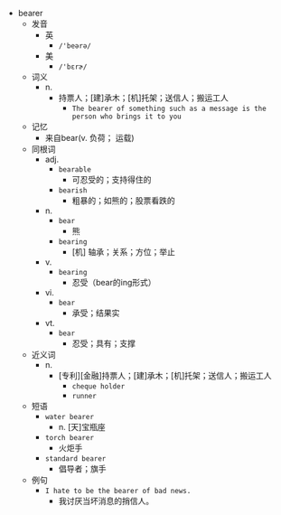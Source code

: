 - bearer
  - 发音
    - 英
      - `/'beərə/`
    - 美
      - `/'bɛrɚ/`
  - 词义
    - n.
      - 持票人；[建]承木；[机]托架；送信人；搬运工人
        - `The bearer of something such as a message is the person who brings it to you`
  - 记忆
    - 来自bear(v. 负荷； 运载)
  - 同根词
    - adj.
      - `bearable`
        - 可忍受的；支持得住的
      - `bearish`
        - 粗暴的；如熊的；股票看跌的
    - n.
      - `bear`
        - 熊
      - `bearing`
        - [机] 轴承；关系；方位；举止
    - v.
      - `bearing`
        - 忍受（bear的ing形式）
    - vi.
      - `bear`
        - 承受；结果实
    - vt.
      - `bear`
        - 忍受；具有；支撑
  - 近义词
    - n.
      - [专利][金融]持票人；[建]承木；[机]托架；送信人；搬运工人
        - `cheque holder`
        - `runner`
  - 短语
    - `water bearer`
      - n. [天]宝瓶座 
    - `torch bearer`
      - 火炬手 
    - `standard bearer`
      - 倡导者；旗手 
  - 例句
    - `I hate to be the bearer of bad news.`
      - 我讨厌当坏消息的捎信人。

